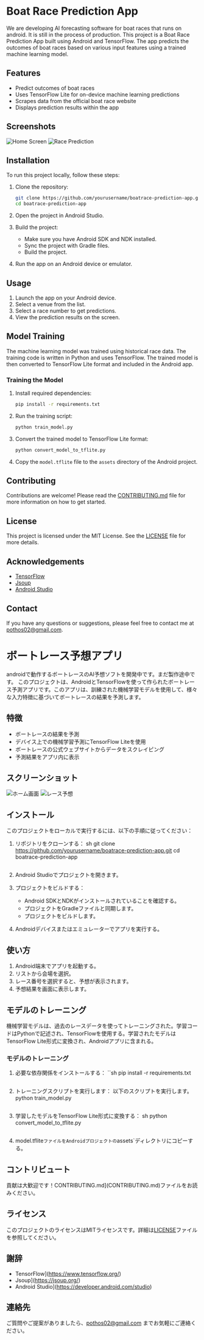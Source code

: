 # Boat Race Prediction App
We are developing AI forecasting software for boat races that runs on android. It is still in the process of production.
This project is a Boat Race Prediction App built using Android and TensorFlow. The app predicts the outcomes of boat races based on various input features using a trained machine learning model.

## Features

- Predict outcomes of boat races
- Uses TensorFlow Lite for on-device machine learning predictions
- Scrapes data from the official boat race website
- Displays prediction results within the app

## Screenshots

![Home Screen](path/to/home_screen.png)
![Race Prediction](path/to/race_prediction.png)

## Installation

To run this project locally, follow these steps:

1. Clone the repository:
    ```sh
    git clone https://github.com/yourusername/boatrace-prediction-app.git
    cd boatrace-prediction-app
    ```

2. Open the project in Android Studio.

3. Build the project:
    - Make sure you have Android SDK and NDK installed.
    - Sync the project with Gradle files.
    - Build the project.

4. Run the app on an Android device or emulator.

## Usage

1. Launch the app on your Android device.
2. Select a venue from the list.
3. Select a race number to get predictions.
4. View the prediction results on the screen.

## Model Training

The machine learning model was trained using historical race data. The training code is written in Python and uses TensorFlow. The trained model is then converted to TensorFlow Lite format and included in the Android app.

### Training the Model

1. Install required dependencies:
    ```sh
    pip install -r requirements.txt
    ```

2. Run the training script:
    ```sh
    python train_model.py
    ```

3. Convert the trained model to TensorFlow Lite format:
    ```sh
    python convert_model_to_tflite.py
    ```

4. Copy the `model.tflite` file to the `assets` directory of the Android project.

## Contributing

Contributions are welcome! Please read the [CONTRIBUTING.md](CONTRIBUTING.md) file for more information on how to get started.

## License

This project is licensed under the MIT License. See the [LICENSE](LICENSE) file for more details.

## Acknowledgements

- [TensorFlow](https://www.tensorflow.org/)
- [Jsoup](https://jsoup.org/)
- [Android Studio](https://developer.android.com/studio)

## Contact

If you have any questions or suggestions, please feel free to contact me at [pothos02@gmail.com](mailto:pothos02@gmail.com).

# ボートレース予想アプリ
androidで動作するボートレースのAI予想ソフトを開発中です。まだ製作途中です。
このプロジェクトは、AndroidとTensorFlowを使って作られたボートレース予測アプリです。このアプリは、訓練された機械学習モデルを使用して、様々な入力特徴に基づいてボートレースの結果を予測します。

## 特徴

- ボートレースの結果を予測
- デバイス上での機械学習予測にTensorFlow Liteを使用
- ボートレースの公式ウェブサイトからデータをスクレイピング
- 予測結果をアプリ内に表示

## スクリーンショット

![ホーム画面](path/to/home_screen.png)
![レース予想](path/to/race_prediction.png)

## インストール

このプロジェクトをローカルで実行するには、以下の手順に従ってください：

1. リポジトリをクローンする：
    sh
    git clone https://github.com/yourusername/boatrace-prediction-app.git
    cd boatrace-prediction-app
    ```

2. Android Studioでプロジェクトを開きます。

3. プロジェクトをビルドする：
    - Android SDKとNDKがインストールされていることを確認する。
    - プロジェクトをGradleファイルと同期します。
    - プロジェクトをビルドします。

4. Androidデバイスまたはエミュレーターでアプリを実行する。

## 使い方

1. Android端末でアプリを起動する。
2. リストから会場を選択。
3. レース番号を選択すると、予想が表示されます。
4. 予想結果を画面に表示します。

## モデルのトレーニング

機械学習モデルは、過去のレースデータを使ってトレーニングされた。学習コードはPythonで記述され、TensorFlowを使用する。学習されたモデルはTensorFlow Lite形式に変換され、Androidアプリに含まれる。

### モデルのトレーニング

1. 必要な依存関係をインストールする：
    ``sh
    pip install -r requirements.txt
    ```

2. トレーニングスクリプトを実行します：
    以下のスクリプトを実行します。
    python train_model.py
    ```

3. 学習したモデルをTensorFlow Lite形式に変換する：
    sh
    python convert_model_to_tflite.py
    ```

4. model.tflite`ファイルをAndroidプロジェクトの`assets`ディレクトリにコピーする。

## コントリビュート

貢献は大歓迎です！CONTRIBUTING.md](CONTRIBUTING.md)ファイルをお読みください。

## ライセンス

このプロジェクトのライセンスはMITライセンスです。詳細は[LICENSE](LICENSE)ファイルを参照してください。

## 謝辞

- TensorFlow](https://www.tensorflow.org/)
- Jsoup](https://jsoup.org/)
- Android Studio](https://developer.android.com/studio)

## 連絡先

ご質問やご提案がありましたら、[pothos02@gmail.com](mailto:pothos02@gmail.com) までお気軽にご連絡ください。
